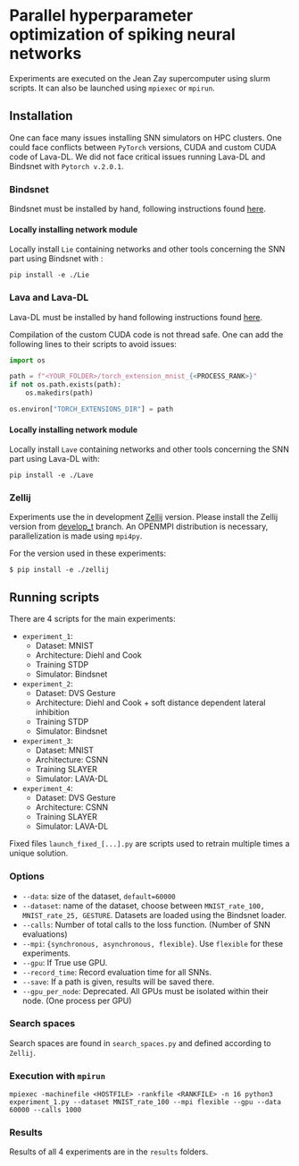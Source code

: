 # Parallel hyperparameter optimization of spiking neural networks

Experiments are executed on the Jean Zay supercomputer using slurm scripts.
It can also be launched using `mpiexec` or `mpirun`.

## Installation

One can face many issues installing SNN simulators on HPC clusters. One could face conflicts between `PyTorch` versions, CUDA and custom CUDA code of Lava-DL.
We did not face critical issues running Lava-DL and Bindsnet with `Pytorch v.2.0.1`.

### Bindsnet
Bindsnet must be installed by hand, following instructions found [here](https://bindsnet-docs.readthedocs.io/installation.html).

#### Locally installing network module
Locally install `Lie` containing networks and other tools concerning the SNN part using Bindsnet with :
```
pip install -e ./Lie
```

### Lava and Lava-DL
Lava-DL must be installed by hand following instructions found [here](https://lava-nc.org/lava/notebooks/in_depth/tutorial01_installing_lava.html).

Compilation of the custom CUDA code is not thread safe. One can add the following lines to their scripts to avoid issues:

```python
import os

path = f"<YOUR_FOLDER>/torch_extension_mnist_{<PROCESS_RANK>}"
if not os.path.exists(path):
	os.makedirs(path)

os.environ["TORCH_EXTENSIONS_DIR"] = path
```

#### Locally installing network module
Locally install `Lave` containing networks and other tools concerning the SNN part using Lava-DL with:
```
pip install -e ./Lave
```

### Zellij

Experiments use the in development [Zellij](https://github.com/ThomasFirmin/zellij/) version.
Please install the Zellij version from [develop_t](https://github.com/ThomasFirmin/zellij/tree/develop_t) branch.
An OPENMPI distribution is necessary, parallelization is made using `mpi4py`.

For the version used in these experiments:
```
$ pip install -e ./zellij
```

## Running scripts

There are 4 scripts for the main experiments:

- `experiment_1`:
  - Dataset: MNIST
  - Architecture: Diehl and Cook
  - Training STDP
  - Simulator: Bindsnet
- `experiment_2`:
  - Dataset: DVS Gesture
  - Architecture: Diehl and Cook + soft distance dependent lateral inhibition
  - Training STDP
  - Simulator: Bindsnet
- `experiment_3`:
  - Dataset: MNIST
  - Architecture: CSNN
  - Training SLAYER
  - Simulator: LAVA-DL
- `experiment_4`:
  - Dataset: DVS Gesture
  - Architecture: CSNN
  - Training SLAYER
  - Simulator: LAVA-DL

Fixed files `launch_fixed_[...].py` are scripts used to retrain multiple times a unique solution.

### Options
- `--data`: size of the dataset, `default=60000`
- `--dataset`: name of the dataset, choose between `MNIST_rate_100, MNIST_rate_25, GESTURE`. Datasets are loaded using the Bindsnet loader.
- `--calls`: Number of total calls to the loss function. (Number of SNN evaluations)
- `--mpi`: `{synchronous, asynchronous, flexible}`. Use `flexible` for these experiments.
- `--gpu`: If True use GPU.
- `--record_time`: Record evaluation time for all SNNs.
- `--save`: If a path is given, results will be saved there.
- `--gpu_per_node`: Deprecated. All GPUs must be isolated within their node. (One process per GPU)

### Search spaces

Search spaces are found in `search_spaces.py` and defined according to `Zellij`.

### Execution with `mpirun`

```
mpiexec -machinefile <HOSTFILE> -rankfile <RANKFILE> -n 16 python3 experiment_1.py --dataset MNIST_rate_100 --mpi flexible --gpu --data 60000 --calls 1000
```

### Results

Results of all 4 experiments are in the `results` folders.


